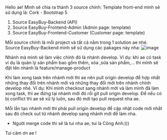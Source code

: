 Hello ae!
Mình sẽ chia ra thành 3 source chính:
Template front-end mình sẽ sử dụng là: Cork - Bootstrap 5
1. Source EasyBuy-Backend (API)
2. Source EasyBuy-Frontend-Admin (Admin page: template)
3. Source EasyBuy-Frontend-Customer (Customer page: template)

Mỗi source chính là mỗi project và tất cả nằm trong 1 solution ae nhé.
Source EasyBuy-Backend mình sẽ sử dụng các pakages này nha:
![image](https://github.com/user-attachments/assets/2bc1359e-5534-40f9-ad68-b9af00fbd95d)

Nhánh mà mình sẽ làm việc chính đó là nhánh develop.
Ví dụ: khi ae có task ví dụ là quản lý sản phẩm bao gồm thêm, xóa ,sửa sản phẩm,... thì mình sẽ đặt tên nhánh là feature/manage-product

Khi làm xong task trên nhánh mới thì ae nên pull origin develop để hợp nhất những thay đổi trên nhánh mới và những thay đổi mới trên nhánh chính develop nhé.
Ví dụ: Khi mình checkout sang nhánh mới và làm mình đã làm xong task, thì ae đứng tại nhánh mới đó rồi git pull origin develop. Để nếu có bị conflict thì ae sẽ xử lý luôn, sau đó mới tạo pull request nha ae.

Mỗi lần tạo nhánh mới thì phải pull origin develop để cập nhật code mới nhất sau đó check out từ nhánh develop sang nhánh mới để làm nha.

* Người merge code thì sẽ là tui nha ae, tui là Công Anh:)))
  
Tui cảm ơn ae !
